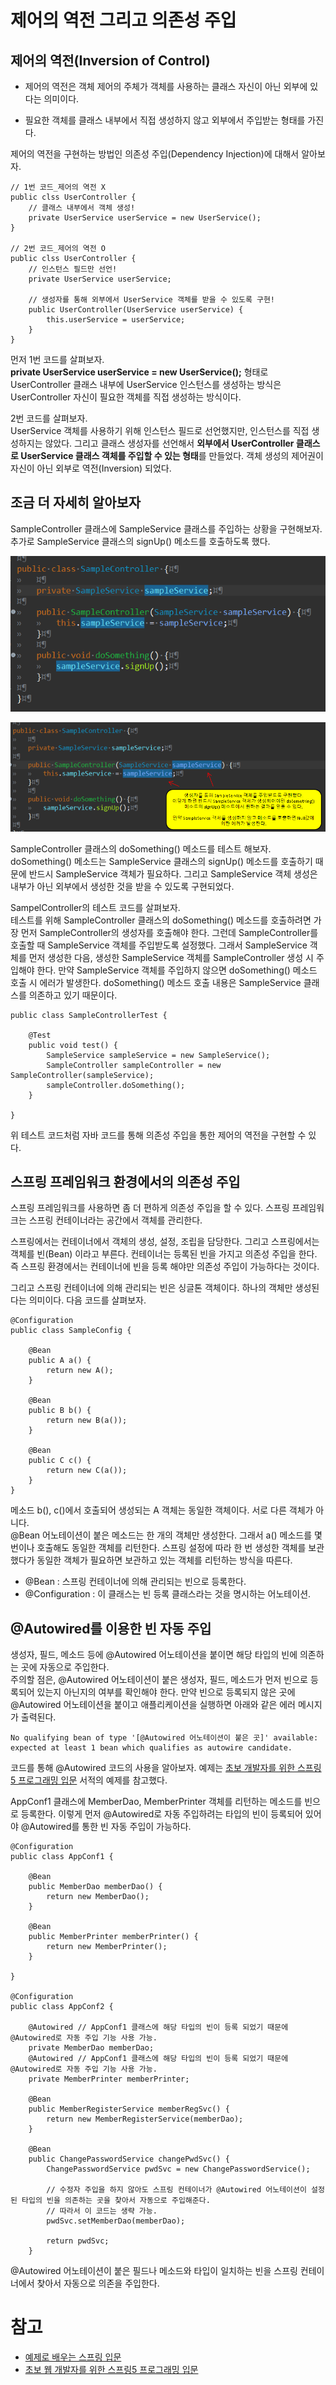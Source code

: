 # 제어의 역전 그리고 의존성 주입

## 제어의 역전(Inversion of Control)

- 제어의 역전은 객체 제어의 주체가 객체를 사용하는 클래스 자신이 아닌 외부에 있다는 의미이다. 

- 필요한 객체를 클래스 내부에서 직접 생성하지 않고 외부에서 주입받는 형태를 가진다.

제어의 역전을 구현하는 방법인 의존성 주입(Dependency Injection)에 대해서 알아보자. 

```
// 1번 코드_제어의 역전 X
public clss UserController {
    // 클래스 내부에서 객체 생성!
    private UserService userService = new UserService();
}

// 2번 코드_제어의 역전 O
public clss UserController {
    // 인스턴스 필드만 선언!
    private UserService userService;

    // 생성자를 통해 외부에서 UserService 객체를 받을 수 있도록 구현!
    public UserController(UserService userService) {
        this.userService = userService;
    }
}
```

먼저 1번 코드를 살펴보자.  
**private UserService userService = new UserService();** 형태로 UserController 클래스 내부에 UserService 인스턴스를 생성하는 방식은 UserController 자신이 필요한 객체를 직접 생성하는 방식이다.  

2번 코드를 살펴보자.  
UserService 객체를 사용하기 위해 인스턴스 필드로 선언했지만, 인스턴스를 직접 생성하지는 않았다. 그리고 클래스 생성자를 선언해서 **외부에서 UserController 클래스로 UserService 클래스 객체를 주입할 수 있는 형태**를 만들었다. 객체 생성의 제어권이 자신이 아닌 외부로 역전(Inversion) 되었다. 

## 조금 더 자세히 알아보자

SampleController 클래스에 SampleService 클래스를 주입하는 상황을 구현해보자. 추가로 SampleService 클래스의 signUp() 메소드를 호출하도록 했다.

![spring ioc](./image/spring_ioc_1.png)

![spring ioc](./image/spring_ioc_2.png)

SampleController 클래스의 doSomething() 메소드를 테스트 해보자.  
doSomething() 메소드는 SampleService 클래스의 signUp() 메소드를 호출하기 때문에 반드시 SampleService 객체가 필요하다. 그리고 SampleService 객체 생성은 내부가 아닌 외부에서 생성한 것을 받을 수 있도록 구현되었다.  

SampelController의 테스트 코드를 살펴보자.  
테스트를 위해 SampleController 클래스의 doSomething() 메소드를 호출하려면 가장 먼저 SampleController의 생성자를 호출해야 한다. 그런데 SampleController를 호출할 때 SampleService 객체를 주입받도록 설정했다. 그래서 SampleService 객체를 먼저 생성한 다음, 생성한 SampleService 객체를 SampleController 생성 시 주입해야 한다. 만약 SampleService 객체를 주입하지 않으면 doSomething() 메소드 호출 시 에러가 발생한다. doSomething() 메소드 호출 내용은 SampleService 클래스를 의존하고 있기 때문이다.

```
public class SampleControllerTest {

	@Test
	public void test() {
		SampleService sampleService = new SampleService();
		SampleController sampleController = new SampleController(sampleService);
		sampleController.doSomething();
	}

}
```

위 테스트 코드처럼 자바 코드를 통해 의존성 주입을 통한 제어의 역전을 구현할 수 있다. 

## 스프링 프레임워크 환경에서의 의존성 주입

스프링 프레임워크를 사용하면 좀 더 편하게 의존성 주입을 할 수 있다. 스프링 프레임워크는 스프링 컨테이너라는 공간에서 객체를 관리한다. 

스프링에서는 컨테이너에서 객체의 생성, 설정, 조립을 담당한다. 그리고 스프링에서는 객체를 빈(Bean) 이라고 부른다. 컨테이너는 등록된 빈을 가지고 의존성 주입을 한다. 즉 스프링 환경에서는 컨테이너에 빈을 등록 해야만 의존성 주입이 가능하다는 것이다.   

그리고 스프링 컨테이너에 의해 관리되는 빈은 싱글톤 객체이다. 하나의 객체만 생성된다는 의미이다. 다음 코드를 살펴보자.

```
@Configuration
public class SampleConfig {

    @Bean
    public A a() {
        return new A();
    }

    @Bean
    public B b() {
        return new B(a());
    }

    @Bean
    public C c() {
        return new C(a());
    }
}
```

메소드 b(), c()에서 호출되어 생성되는 A 객체는 동일한 객체이다. 서로 다른 객체가 아니다.  
@Bean 어노테이션이 붙은 메소드는 한 개의 객체만 생성한다. 그래서 a() 메소드를 몇 번이나 호출해도 동일한 객체를 리턴한다. 스프링 설정에 따라 한 번 생성한 객체를 보관했다가 동일한 객체가 필요하면 보관하고 있는 객체를 리턴하는 방식을 따른다.

- @Bean : 스프링 컨테이너에 의해 관리되는 빈으로 등록한다.
- @Configuration : 이 클래스는 빈 등록 클래스라는 것을 명시하는 어노테이션.

## @Autowired를 이용한 빈 자동 주입

생성자, 필드, 메소드 등에 @Autowired 어노테이션을 붙이면 해당 타입의 빈에 의존하는 곳에 자동으로 주입한다.  
주의할 점은, @Autowired 어노테이션이 붙은 생성자, 필드, 메소드가 먼저 빈으로 등록되어 있는지 아닌지의 여부를 확인해야 한다. 만약 빈으로 등록되지 않은 곳에 @Autowired 어노테이션을 붙이고 애플리케이션을 실행하면 아래와 같은 에러 메시지가 출력된다.

```
No qualifying bean of type '[@Autowired 어노테이션이 붙은 곳]' available: expected at least 1 bean which qualifies as autowire candidate.
```

코드를 통해 @Autowired 코드의 사용을 알아보자. 
예제는 [초보 개발자를 위한 스프링5 프로그래밍 입문](http://www.kyobobook.co.kr/product/detailViewKor.laf?mallGb=KOR&ejkGb=KOR&barcode=9788980782970) 서적의 예제를 참고했다.  

AppConf1 클래스에 MemberDao, MemberPrinter 객체를 리턴하는 메소드를 빈으로 등록한다. 이렇게 먼저 @Autowired로 자동 주입하려는 타입의 빈이 등록되어 있어야 @Autowired를 통한 빈 자동 주입이 가능하다.

```
@Configuration
public class AppConf1 {

	@Bean
	public MemberDao memberDao() {
		return new MemberDao();
	}
	
	@Bean
	public MemberPrinter memberPrinter() {
		return new MemberPrinter();
	}
	
}

@Configuration
public class AppConf2 {

	@Autowired // AppConf1 클래스에 해당 타입의 빈이 등록 되었기 때문에 @Autowired로 자동 주입 기능 사용 가능.
	private MemberDao memberDao;
	@Autowired // AppConf1 클래스에 해당 타입의 빈이 등록 되었기 때문에 @Autowired로 자동 주입 기능 사용 가능.
	private MemberPrinter memberPrinter;
	
	@Bean
	public MemberRegisterService memberRegSvc() {
		return new MemberRegisterService(memberDao);
	}
	
	@Bean
	public ChangePasswordService changePwdSvc() {
		ChangePasswordService pwdSvc = new ChangePasswordService();

        // 수정자 주입을 하지 않아도 스프링 컨테이너가 @Autowired 어노테이션이 설정된 타입의 빈을 의존하는 곳을 찾아서 자동으로 주입해준다.
        // 따라서 이 코드는 생략 가능.
		pwdSvc.setMemberDao(memberDao); 

		return pwdSvc;
	}
```

@Autowired 어노테이션이 붙은 필드나 메소드와 타입이 일치하는 빈을 스프링 컨테이너에서 찾아서 자동으로 의존을 주입한다.

# 참고
* [예제로 배우는 스프링 입문](https://www.youtube.com/watch?v=HACQV_koAIU&list=PLfI752FpVCS8_5t29DWnsrL9NudvKDAKY&index=1)
* [초보 웹 개발자를 위한 스프링5 프로그래밍 입문](http://www.kyobobook.co.kr/product/detailViewKor.laf?mallGb=KOR&ejkGb=KOR&barcode=9788980782970)